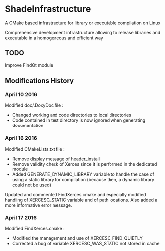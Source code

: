 # ShadeInfrastructure
A CMake based infrastructure for library or executable compilation on Linux

Comprehensive development infrastructure allowing to release libraries and executable in a homogeneous and efficient way

## TODO

Improve FindQt module

## Modifications History

### April 10 2016

Modified doc/.DoxyDoc file :
- Changed working and code directories to local directories
- Code contained in test directory is now ignored when generating documentation

### April 16 2016

Modified CMakeLists.txt file : 
- Remove display message of header_install
- Remove validity check of Xerces since it is performed in the dedicated module
- Added GENERATE\_DYNAMIC\_LIBRARY variable to handle the case of using a static library for compilation (because then, a dynamic library could not be used)

Updated and commented FindXerces.cmake and especially modified handling of XERCESC\_STATIC variable and of path locations. Also added a more informative error message.

### April 17 2016
Modified FindXerces.cmake :
- Modified the management and use of XERCESC\_FIND\_QUIETLY
- Corrected a bug of variable XERCESC\_WAS\_STATIC not stored in cache
